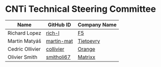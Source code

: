 # CNTi Technical Steering Committee

| Name             | GitHub ID                                   | Company Name                            |
| ---------------- | ------------------------------------------- | --------------------------------------- |
| Richard Lopez    | [rich-l](https://github.com/rich-l)         | [F5](https://www.f5.com/)               |
| Martin Matyáš    | [martin-mat](https://github.com/martin-mat) | [Tietoevry](https://www.tietoevry.com/) |
| Cedric Ollivier  | [collivier](https://github.com/collivier)   | [Orange](https://www.orange.com/)       |
| Olivier Smith    | [smitholi67](https://github.com/smitholi67) | [Matrixx](https://www.matrixx.com/)     |
